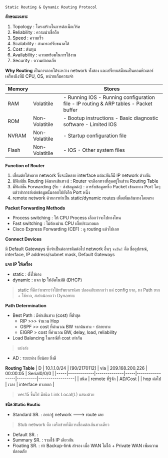 ```
Static Routing & Dynamic Routing Protocol
```
**ลักษณะเฉพาะ**
1. Topology : โครงสร้างในการต่อเน็ตเวิร์ค
2. Reliability : ความน่าเชื่อถือ
3. Speed : ความเร็ว
4. Scalability : สามารถปรับขนาดได้
5. Cost : ต้นทุน
6. Availability : ความพร้อมในการใช้งาน
7. Security : ความปลอดภัย

**Why Routing**
เป็นการตอบโต้ระหว่าง network ทั้งสอง และเปรียบเสมือนเป็นคอมพิวเตอร์เครื่องนึงที่มี CPU, OS, หน่วยเก็บความจำ

| Memory |                | Stores                                                                               |
|--------|----------------|--------------------------------------------------------------------------------------|
| RAM    | Volatitile     | - Running IOS - Running configuration file - IP routing & ARP tables - Packet buffer |
| ROM    | Non-Volatitile | - Bootup instructions - Basic diagnostic software - Limited IOS                      |
| NVRAM  | Non-Volatitile | - Startup configuration file                                                         |
| Flash  | Non-Volatitile | - IOS - Other system files                                                           |

**Function of Router**
1. เชื่อมต่อได้หลาย network ซึ่งจะมีหลาย interface แต่ละอันก็มี IP network ต่างกัน
2. มีฟังก์ชัน Routing (ค้นหาเส้นทาง) : Router จะเลือกทางที่สุดอยู่ในส่วน Routing Table
3. มีฟังก์ชัน Forwarding (รับ - ส่งข้อมูลต่อ) : การรับข้อมูลหรือ Packet เข้ามาทาง Port ใดๆ แล้วทำการส่งต่อข้อมูลนั้นออกไปยังอีก Port หนึ่ง
4. remote network ด้วยการทำเป็น static/dynamic routes เพื่อเพิ่มเส้นทางโดยตรง

**Packet Forwarding Methods**
- Process switching : ให้ CPU Process เลือกว่าจะไปทางไหน
- Fast switching : ไม่ต้องผ่าน CPU เผื่อประมวลผล
- Cisco Express Forwarding (CEF) : ดู routing แล้วไปเลย

**Connect Devices**

มี Default Gateways ซึ่งจำเป็นต่อการติดต่อไป network อื่นๆ
` จำเป็น! ` คือ ชื่ออุปกรณ์, interface, IP address/subnet mask, Default Gateways

**แจก IP ให้เครื่อง**
- static : ตั้งให้เอง
- dynamic : แจก ip ให้อัตโนมัติ (DHCP) 
> static ที่ดีกว่าเพราะว่าใช้ทรัพยากรน้อย ปลอดภัยมากกว่า แต่ config ยาก, หา Path ยาก + ใช้ยาก, สเปคน้อยกว่า Dynamic

**Path Determination**
- Best Path : มีค่าเส้นทาง (cost) ที่ต่ำสุด
  - RIP >>> จำนวน Hop
  - OSPF >> cost ที่คำนวณ BW จากต้นทาง - ปลายทาง
  - EIGRP > cost ที่คำนวณ BW, delay, load, reliability
- Load Balancing ในกรณีที่ cost เท่ากัน
> แบ่งส่ง
- AD : ระยะห่าง ยิ่งน้อย ยิ่งดี

**Routing Table**
| D   | 10.1.1.0/24 | [90/2170112] | via | 209.168.200.226 | 00:00:05 | Serial0/0/0      |
|-----|-------------|--------------|-----|-----------------|----------|------------------|
| ชนิด | remote ที่รู้จัก | AD/Cost      |     | hop ต่อไป        | เวลา     | interface ทางออก |
> ver.15 ขึ้นไป มีชนิด Link Local(L) แสดงด้วย

**ชนิด Static Routic**
- Standard SR. : อยากรู้ network ---> route เลย
> Stub network คือ เครือข่ายทีมีการเชื่อมต่อเส้นทางเดียว
- Default SR. :
- Summary SR. : รวมใช้ IP เดียวกัน
- Floating SR. : ทำ Backup-link สำรอง เผื่อ WAN ไม่ได้ + Private WAN เพิ่มความปลอดภัย
